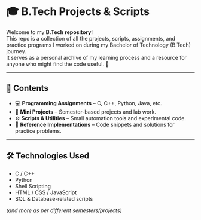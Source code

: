 # 🎓 B.Tech Projects & Scripts

Welcome to my **B.Tech repository**!  
This repo is a collection of all the projects, scripts, assignments, and practice programs I worked on during my Bachelor of Technology (B.Tech) journey.  
It serves as a personal archive of my learning process and a resource for anyone who might find the code useful. 🚀

---

## 📂 Contents
- 💻 **Programming Assignments** – C, C++, Python, Java, etc.  
- 📂 **Mini Projects** – Semester-based projects and lab work.  
- ⚙️ **Scripts & Utilities** – Small automation tools and experimental code.  
- 📖 **Reference Implementations** – Code snippets and solutions for practice problems.  

---

## 🛠️ Technologies Used
- C / C++  
- Python  
- Shell Scripting  
- HTML / CSS / JavaScript  
- SQL & Database-related scripts  

*(and more as per different semesters/projects)*  
